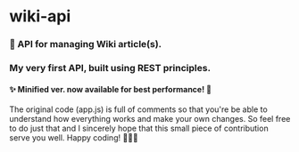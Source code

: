 # wiki-api
### 📰 API for managing Wiki article(s).

### My very first API, built using REST principles. 

#### ✨ Minified ver. now available for best performance! 🚀
The original code (app.js) is full of comments so that you're be able to understand how everything works and make your own changes.
So feel free to do just that and I sincerely hope that this small piece of contribution serve you well. Happy coding! 👩🏻‍💻
